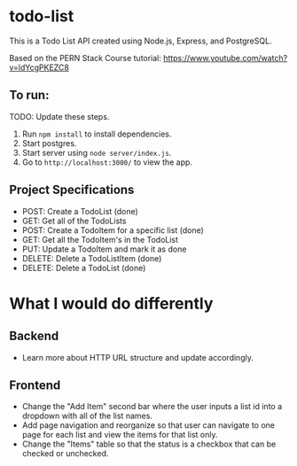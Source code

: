 # todo-list

This is a Todo List API created using Node.js, Express, and PostgreSQL.

Based on the PERN Stack Course tutorial:
https://www.youtube.com/watch?v=ldYcgPKEZC8

## To run: 
TODO: Update these steps. 
1. Run ```npm install``` to install dependencies.
2. Start postgres. 
2. Start server using ```node server/index.js```.
3. Go to ```http://localhost:3000/``` to view the app.

## Project Specifications
- POST: Create a TodoList (done)
- GET: Get all of the TodoLists
- POST: Create a TodoItem for a specific list (done)
- GET: Get all the TodoItem's in the TodoList
- PUT:    Update a TodoItem and mark it as done
- DELETE: Delete a TodoListItem (done)
- DELETE: Delete a TodoList (done)

# What I would do differently

## Backend
- Learn more about HTTP URL structure and update accordingly.

## Frontend
- Change the "Add Item" second bar where the user inputs a list id into a 
dropdown with all of the list names.
- Add page navigation and reorganize so that user can navigate to one page for 
each list and view the items for that list only.
- Change the "Items" table so that the status is a checkbox that can be checked 
or unchecked.
